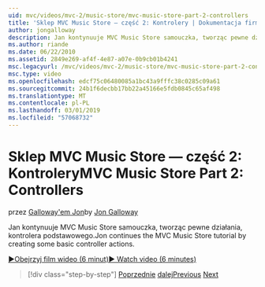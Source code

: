 ```yaml
---
uid: mvc/videos/mvc-2/music-store/mvc-music-store-part-2-controllers
title: 'Sklep MVC Music Store — część 2: Kontrolery | Dokumentacja firmy Microsoft'
author: jongalloway
description: Jan kontynuuje MVC Music Store samouczka, tworząc pewne działania, kontrolera podstawowego.
ms.author: riande
ms.date: 06/22/2010
ms.assetid: 2849e269-af4f-4e87-a07e-0b9cb01b4241
msc.legacyurl: /mvc/videos/mvc-2/music-store/mvc-music-store-part-2-controllers
msc.type: video
ms.openlocfilehash: edcf75c06480085a1bc43a9fffc38c0285c09a61
ms.sourcegitcommit: 24b1f6decbb17bb22a45166e5fdb0845c65af498
ms.translationtype: MT
ms.contentlocale: pl-PL
ms.lasthandoff: 03/01/2019
ms.locfileid: "57068732"
---
```

<a name="mvc-music-store-part-2-controllers"></a><span data-ttu-id="dd15c-103">Sklep MVC Music Store — część 2: Kontrolery</span><span class="sxs-lookup"><span data-stu-id="dd15c-103">MVC Music Store Part 2: Controllers</span></span>
====================
<span data-ttu-id="dd15c-104">przez [Galloway'em Jon](https://github.com/jongalloway)</span><span class="sxs-lookup"><span data-stu-id="dd15c-104">by [Jon Galloway](https://github.com/jongalloway)</span></span>

<span data-ttu-id="dd15c-105">Jan kontynuuje MVC Music Store samouczka, tworząc pewne działania, kontrolera podstawowego.</span><span class="sxs-lookup"><span data-stu-id="dd15c-105">Jon continues the MVC Music Store tutorial by creating some basic controller actions.</span></span>

[<span data-ttu-id="dd15c-106">&#9654;Obejrzyj film wideo (6 minut)</span><span class="sxs-lookup"><span data-stu-id="dd15c-106">&#9654; Watch video (6 minutes)</span></span>](https://channel9.msdn.com/Blogs/ASP-NET-Site-Videos/mvc-music-store-part-2-controllers)

> [!div class="step-by-step"]
> <span data-ttu-id="dd15c-107">[Poprzednie](mvc-music-store-part-1-intro-tools-and-project-structure.md)
> [dalej](mvc-music-store-part-3-views-and-viewmodels.md)</span><span class="sxs-lookup"><span data-stu-id="dd15c-107">[Previous](mvc-music-store-part-1-intro-tools-and-project-structure.md)
[Next](mvc-music-store-part-3-views-and-viewmodels.md)</span></span>
